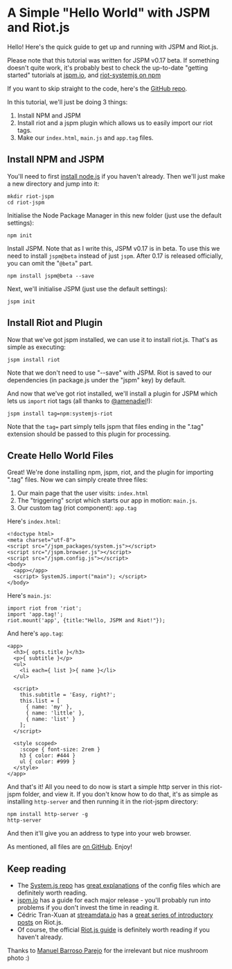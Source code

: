 # A Simple "Hello World" with JSPM and Riot.js

Hello! Here's the quick guide to get up and running with JSPM and Riot.js.

Please note that this tutorial was written for JSPM v0.17 beta. If something doesn't quite work, it's probably best to check the up-to-date "getting started" tutorials at [jspm.io](http://jspm.io/), and [riot-systemjs on npm](https://www.npmjs.com/package/systemjs-riot)

If you want to skip straight to the code, here's the [GitHub repo](https://github.com/josephrocca/riot-jspm).

In this tutorial, we'll just be doing 3 things:

1. Install NPM and JSPM
2. Install riot and a jspm plugin which allows us to easily import our riot tags.
3. Make our `index.html`, `main.js` and `app.tag` files.

## Install NPM and JSPM
You'll need to first [install node.js](https://nodejs.org) if you haven't already. Then we'll just make a new directory and jump into it:
```
mkdir riot-jspm
cd riot-jspm
```

Initialise the Node Package Manager in this new folder (just use the default settings):
```
npm init
```

Install JSPM. Note that as I write this, JSPM v0.17 is in beta. To use this we need to install `jspm@beta` instead of just `jspm`. After 0.17 is released officially, you can omit the "`@beta`" part.
```
npm install jspm@beta --save
```

Next, we'll initialise JSPM (just use the default settings):
```
jspm init
```

## Install Riot and Plugin
Now that we've got jspm installed, we can use it to install riot.js. That's as simple as executing:
```
jspm install riot
```
Note that we don't need to use "--save" with JSPM. Riot is saved to our dependencies (in package.js under the "jspm" key) by default.

And now that we've got riot installed, we'll install a plugin for JSPM which lets us `import` riot tags (all thanks to [@amenadiel](https://github.com/amenadiel)!):
```
jspm install tag=npm:systemjs-riot
```
Note that the `tag=` part simply tells jspm that files ending in the ".tag" extension should be passed to this plugin for processing.

## Create Hello World Files
Great! We're done installing npm, jspm, riot, and the plugin for importing ".tag" files. Now we can simply create three files:

1. Our main page that the user visits: `index.html`
2. The "triggering" script which starts our app in motion: `main.js`.
3. Our custom tag (riot component): `app.tag`

Here's `index.html`:
```
<!doctype html>
<meta charset="utf-8">
<script src="/jspm_packages/system.js"></script>
<script src="/jspm.browser.js"></script>
<script src="/jspm.config.js"></script>
<body>
  <app></app>
  <script> SystemJS.import("main"); </script>
</body>
```

Here's `main.js`:
```
import riot from 'riot';
import 'app.tag!';
riot.mount('app', {title:"Hello, JSPM and Riot!"});
```

And here's `app.tag`:
```
<app>
  <h3>{ opts.title }</h3>
  <p>{ subtitle }</p>
  <ul>
    <li each={ list }>{ name }</li>
  </ul>

  <script>
    this.subtitle = 'Easy, right?';
    this.list = [
      { name: 'my' },
      { name: 'little' },
      { name: 'list' }
    ];
  </script>

  <style scoped>
    :scope { font-size: 2rem }
    h3 { color: #444 }
    ul { color: #999 }
  </style>
</app>
```

And that's it! All you need to do now is start a simple http server in this riot-jspm folder, and view it. If you don't know how to do that, it's as simple as installing `http-server` and then running it in the riot-jspm directory:
```
npm install http-server -g
http-server
```
And then it'll give you an address to type into your web browser.

As mentioned, all files are [on GitHub](https://github.com/josephrocca/riot-jspm). Enjoy!

## Keep reading

 - The [System.js repo](https://github.com/systemjs/systemjs) has [great explanations](https://github.com/systemjs/systemjs/tree/master/docs) of the config files which are definitely worth reading.
 - [jspm.io](http://jspm.io) has a guide for each major release - you'll probably run into problems if you don't invest the time in reading it.
 - Cédric Tran-Xuan at [streamdata.io](http://streamdata.io) has a [great series of introductory posts](http://streamdata.io/blog/exploring-riot-js-part1/) on Riot.js.
 - Of course, the official [Riot.js guide](http://riotjs.com/guide/) is definitely worth reading if you haven't already.

Thanks to [Manuel Barroso Parejo](https://unsplash.com/lute3d/portfolio) for the irrelevant but nice mushroom photo :)

